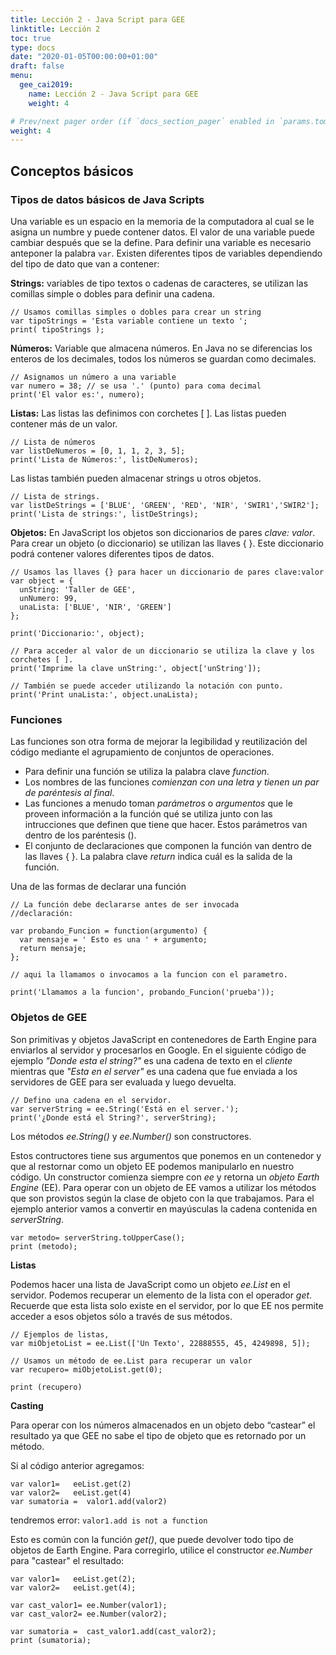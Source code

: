 ```yaml
---
title: Lección 2 - Java Script para GEE
linktitle: Lección 2 
toc: true
type: docs
date: "2020-01-05T00:00:00+01:00"
draft: false
menu:
  gee_cai2019:
    name: Lección 2 - Java Script para GEE
    weight: 4

# Prev/next pager order (if `docs_section_pager` enabled in `params.toml`)
weight: 4
---
```



## Conceptos básicos

### Tipos de datos básicos de Java Scripts

  Una variable es un espacio en la memoria de la computadora al cual se le asigna un numbre y puede contener datos. El valor de una variable puede cambiar después que se la define. Para definir una variable es necesario anteponer la palabra `var`.  Existen diferentes tipos de variables dependiendo del tipo de dato que van a contener:

**Strings:**  variables de tipo textos o cadenas de caracteres, se utilizan las comillas simple o dobles para definir una cadena. 


```{js} 
// Usamos comillas simples o dobles para crear un string
var tipoStrings = 'Esta variable contiene un texto ';
print( tipoStrings );
``` 

**Números:** Variable que almacena números. En Java no se diferencias los enteros de los decimales, todos los números se guardan como decimales.

```{js} 
// Asignamos un número a una variable
var numero = 38; // se usa '.' (punto) para coma decimal
print('El valor es:', numero);
```

**Listas:** Las listas las definimos con corchetes [ ].  Las listas pueden contener más de un valor.

```{js}
// Lista de números
var listDeNumeros = [0, 1, 1, 2, 3, 5];
print('Lista de Números:', listDeNumeros);
```

Las listas también pueden almacenar strings u otros objetos.

```{js}
// Lista de strings.
var listDeStrings = ['BLUE', 'GREEN', 'RED', 'NIR', 'SWIR1','SWIR2'];
print('Lista de strings:', listDeStrings);
```

**Objetos:** En JavaScript los objetos son diccionarios de pares _clave: valor_. Para crear un objeto (o diccionario) se utilizan las llaves { }. Este diccionario podrá contener valores diferentes tipos de datos.

```{js}
// Usamos las llaves {} para hacer un diccionario de pares clave:valor
var object = {
  unString: 'Taller de GEE', 
  unNumero: 99,
  unaLista: ['BLUE', 'NIR', 'GREEN']
};

print('Diccionario:', object);

// Para acceder al valor de un diccionario se utiliza la clave y los corchetes [ ].
print('Imprime la clave unString:', object['unString']);

// También se puede acceder utilizando la notación con punto.
print('Print unaLista:', object.unaLista);
```

### Funciones

Las funciones son otra forma de mejorar la legibilidad y reutilización del código mediante el agrupamiento de conjuntos de operaciones.

*	Para definir una función se utiliza la palabra clave _function_.
*	Los nombres de las funciones _comienzan con una letra y tienen un par de paréntesis al final_.
*	Las funciones a menudo toman _parámetros_ o _argumentos_ que le proveen información a la función qué se utiliza junto con las intrucciones que definen que tiene que hacer. Estos parámetros van dentro de los paréntesis ().
*	El conjunto de declaraciones que componen la función van dentro de las llaves { }. La palabra clave _return_ indica cuál es la salida de la función.

Una de las formas de declarar una función

```{js}
// La función debe declararse antes de ser invocada
//declaración:

var probando_Funcion = function(argumento) {
  var mensaje = ' Esto es una ' + argumento;
  return mensaje;
};

// aqui la llamamos o invocamos a la funcion con el parametro.

print('Llamamos a la funcion', probando_Funcion('prueba'));
```

### Objetos de GEE

Son primitivas y objetos JavaScript en contenedores de Earth Engine para enviarlos al servidor y procesarlos en Google.  En el siguiente código de ejemplo _"Donde esta el string?"_ es una cadena de texto en el _cliente_ mientras que _"Esta en el server"_ es una cadena que fue enviada a los servidores de GEE para ser evaluada y luego devuelta.

```{js}
// Defino una cadena en el servidor.
var serverString = ee.String('Está en el server.');
print('¿Donde está el String?', serverString);
```

Los métodos _ee.String()_ y _ee.Number()_ son constructores. 

Estos contructores tiene sus argumentos que ponemos en un contenedor y que al restornar como un objeto EE podemos manipularlo en nuestro código. Un constructor comienza siempre con _ee_ y retorna un _objeto Earth Engine_ (EE).
Para operar con un objeto de EE vamos a utilizar los métodos que son provistos según la clase de objeto con la que trabajamos. Para el ejemplo anterior vamos a convertir en mayúsculas la cadena contenida en _serverString_.

```{js}
var metodo= serverString.toUpperCase();
print (metodo);
```
**Listas** 

Podemos hacer una lista de JavaScript como un objeto _ee.List_ en el servidor.  Podemos recuperar un elemento de la lista con el operador _get_. Recuerde que esta lista solo existe en el servidor, por lo que EE nos permite acceder a esos objetos sólo a través de sus métodos.

```{js}
// Ejemplos de listas,  
var miObjetoList = ee.List(['Un Texto', 22888555, 45, 4249898, 5]);

// Usamos un método de ee.List para recuperar un valor
var recupero= miObjetoList.get(0);

print (recupero)
```

**Casting**

Para operar con los números almacenados en un objeto debo “castear” el resultado ya que GEE no sabe el tipo de objeto que es retornado por un método.

Si al código anterior agregamos:

```{js}
var valor1=   eeList.get(2)
var valor2=   eeList.get(4)
var sumatoria =  valor1.add(valor2)
```

tendremos error:  `valor1.add is not a function`

Esto es común con la función _get()_, que puede devolver todo tipo de objetos de Earth Engine. Para corregirlo, utilice el constructor _ee.Number_ para "castear" el resultado:

```{js}
var valor1=   eeList.get(2);
var valor2=   eeList.get(4);

var cast_valor1= ee.Number(valor1);
var cast_valor2= ee.Number(valor2);

var sumatoria =  cast_valor1.add(cast_valor2);
print (sumatoria);
```